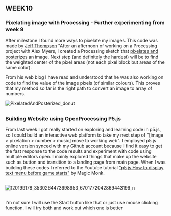 ## WEEK10

### Pixelating image with Processing - Further experimenting from week 9
After milestone I found more ways to pixelate my images. This code was made by [Jeff Thompson](https://github.com/yerim-kim/slave2algorithm/blob/master/week10/pixelating.pde)
"After an afternoon of working on a Processing project with Alex Myers, I created a Processing sketch that [pixelates and posterizes](https://www.jeffreythompson.org/blog/2012/02/18/pixelate-and-posterize-in-processing/) an image.  Next step (and definitely the hardest) will be to find the weighted center of the pixel areas (not each pixel block but areas of the same color).

From his web blog I have read and understood that he was also working on code to find the value of the image pixels (of similar colours). This proves that my method so far is the right path to convert an image to array of numbers.

![PixelatedAndPosterized_donut](https://user-images.githubusercontent.com/68723268/94733483-2cbff280-03ab-11eb-89bb-736ef36bc95c.jpg)
##

### Building Website using OpenProcessing P5.js
From last week I got really started on exploring and learning code in p5.js, so I could build an interactive web platform to take my next step of "[image > pixelation > number > music] move to working web". I employed p5.js online version synced with my Github account because I find it easy to get the fast response to the code results and experiment with code using multiple editors open. 
I mainly explored things that make up the website such as button and transition to a landing page from main page. When I was building these codes I referred to the Youtube tutorial ["p5.js How to display text menu before game starts"](https://www.youtube.com/watch?v=TgHhEzKlLb4) by Magic Monk.
##

![120199178_3530264473698953_6701772042869443196_n](https://user-images.githubusercontent.com/68723268/94842526-d7451d80-045e-11eb-830e-9891b0ca240a.png)
##
I'm not sure I will use the Start button like that or just use mouse clicking function. I will try both and work out which one is better
